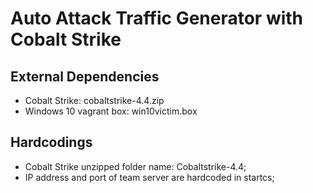# Auto Attack Traffic Generator with Cobalt Strike

## External Dependencies

* Cobalt Strike: cobaltstrike-4.4.zip
* Windows 10 vagrant box: win10victim.box

## Hardcodings

* Cobalt Strike unzipped folder name: Cobaltstrike-4.4;
* IP address and port of team server are hardcoded in startcs;
